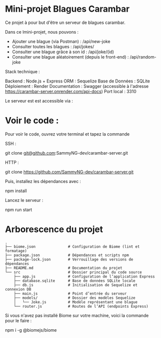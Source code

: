 # Mini-projet Blagues Carambar

Ce projet à pour but d'être un serveur de blagues carambar. 

Dans ce lmini-projet, nous pouvons :

- Ajouter une blague (via Postman) : /api/new-joke
- Consulter toutes les blagues : /api/jokes/
- Consulter une blague grâce à son id : /api/joke/(id)
- Consulter une blague aléatoirement (depuis le front-end) : /api/random-joke

Stack technique : 

Backend : Node.js + Express
ORM : Sequelize
Base de Données : SQLite
Déploiement : Render
Documentation : Swagger (accessible à l'adresse https://carambar-server.onrender.com/api-docs)
Port local : 3310


Le serveur est est accessible via : 

# Voir le code :

Pour voir le code, ouvrez votre terminal et tapez la commande 

SSH : 

git clone git@github.com:SammyNG-dev/carambar-server.git

HTTP : 

git clone https://github.com/SammyNG-dev/carambar-server.git

Puis, installez les dépendances avec :

npm install

Lancez le serveur : 

npm run start

# Arborescence du projet

```
.
├── biome.json               # Configuration de Biome (lint et formatage)
├── package.json             # Dépendances et scripts npm
├── package-lock.json        # Verrouillage des versions de dépendances
├── README.md                # Documentation du projet
└── src                      # Dossier principal du code source
    ├── app.js               # Configuration de l’application Express
    ├── database.sqlite      # Base de données SQLite locale
    ├── db.js                # Initialisation de Sequelize et connexion DB
    ├── main.js              # Point d’entrée du serveur
    ├── models/              # Dossier des modèles Sequelize
    │   └── Joke.js          # Modèle représentant une blague
    └── router.js            # Routes de l’API (endpoints Express)
```

Si vous n'avez pas installé Biome sur votre machine, voici la commande pour le faire :

npm i -g @biomejs/biome